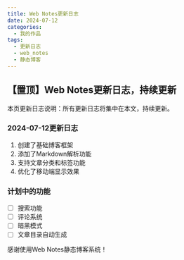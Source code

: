 ```yaml
---
title: Web Notes更新日志
date: 2024-07-12
categories: 
  - 我的作品
tags:
  - 更新日志
  - web_notes
  - 静态博客
---
```


## 【置顶】Web Notes更新日志，持续更新

本页更新日志说明：所有更新日志将集中在本文，持续更新。

### 2024-07-12更新日志

1. 创建了基础博客框架
2. 添加了Markdown解析功能
3. 支持文章分类和标签功能
4. 优化了移动端显示效果

### 计划中的功能

- [ ] 搜索功能
- [ ] 评论系统
- [ ] 暗黑模式
- [ ] 文章目录自动生成

感谢使用Web Notes静态博客系统！ 
